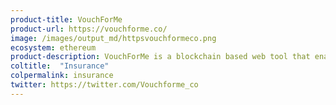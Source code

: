 ```yaml
---
product-title: VouchForMe
product-url: https://vouchforme.co/
image: /images/output_md/httpsvouchformeco.png
ecosystem: ethereum
product-description: VouchForMe is a blockchain based web tool that enables users to ask friends and family to vouch for them. [Interview with VouchForMe co-founder, Matt Peterman](/vouchforme).
coltitle:  "Insurance"
colpermalink: insurance
twitter: https://twitter.com/Vouchforme_co
---
```

